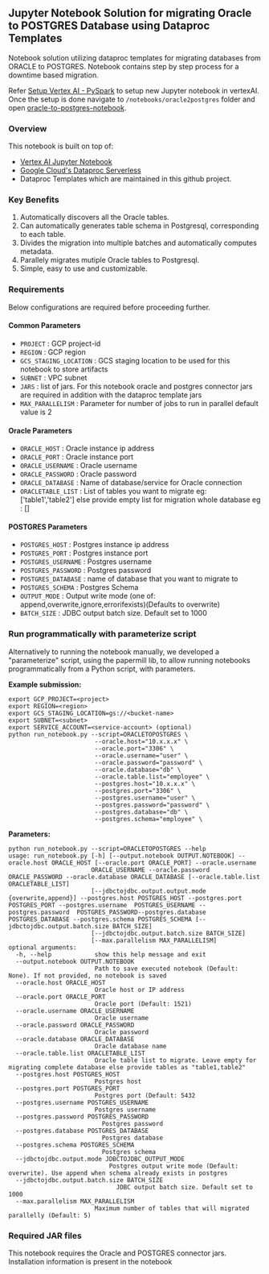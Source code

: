 ## Jupyter Notebook Solution for migrating Oracle to POSTGRES Database using Dataproc Templates

Notebook solution utilizing dataproc templates for migrating databases from ORACLE to POSTGRES. 
Notebook contains step by step process for a downtime based migration.

Refer [Setup Vertex AI - PySpark](../generic_notebook/README.md) to setup new Jupyter notebook in vertexAI.
Once the setup is done navigate to `/notebooks/oracle2postgres` folder and open
[oracle-to-postgres-notebook](./OracleToPostgres_notebook.ipynb).

### Overview

This notebook is built on top of:
* [Vertex AI Jupyter Notebook](https://cloud.google.com/vertex-ai/docs/tutorials/jupyter-notebooks)
* [Google Cloud's Dataproc Serverless](https://cloud.google.com/dataproc-serverless/)
* Dataproc Templates which are maintained in this github project.

### Key Benefits
1) Automatically discovers all the Oracle tables.
2) Can automatically generates table schema in Postgresql, corresponding to each table.
3) Divides the migration into multiple batches and automatically computes metadata.
4) Parallely migrates mutiple Oracle tables to Postgresql.
5) Simple, easy to use and customizable.

### Requirements

Below configurations are required before proceeding further.
#### Common Parameters

* `PROJECT` : GCP project-id
* `REGION` : GCP region
* `GCS_STAGING_LOCATION` : GCS staging location to be used for this notebook to store artifacts
* `SUBNET` : VPC subnet
* `JARS` : list of jars. For this notebook oracle and postgres connector jars are required in addition with the dataproc template jars
* `MAX_PARALLELISM` : Parameter for number of jobs to run in parallel default value is 2

#### Oracle Parameters
* `ORACLE_HOST` : Oracle instance ip address
* `ORACLE_PORT` : Oracle instance port
* `ORACLE_USERNAME` : Oracle username
* `ORACLE_PASSWORD` : Oracle password
* `ORACLE_DATABASE` : Name of database/service for Oracle connection
* `ORACLETABLE_LIST` : List of tables you want to migrate eg: ['table1','table2'] else provide empty list for migration whole database eg : []

#### POSTGRES Parameters
* `POSTGRES_HOST` : Postgres instance ip address
* `POSTGRES_PORT` : Postgres instance port
* `POSTGRES_USERNAME` : Postgres username
* `POSTGRES_PASSWORD` : Postgres password
* `POSTGRES_DATABASE` : name of database that you want to migrate to
* `POSTGRES_SCHEMA` : Postgres Schema
* `OUTPUT_MODE` : Output write mode (one of: append,overwrite,ignore,errorifexists)(Defaults to overwrite)
* `BATCH_SIZE` : JDBC output batch size. Default set to 1000

### Run programmatically with parameterize script

Alternatively to running the notebook manually, we developed a "parameterize" script, using the papermill lib, to allow running notebooks programmatically from a Python script, with parameters.

**Example submission:**

```shell
export GCP_PROJECT=<project>
export REGION=<region>
export GCS_STAGING_LOCATION=gs://<bucket-name>
export SUBNET=<subnet>
export SERVICE_ACCOUNT=<service-account> (optional)
python run_notebook.py --script=ORACLETOPOSTGRES \
                        --oracle.host="10.x.x.x" \
                        --oracle.port="3306" \
                        --oracle.username="user" \
                        --oracle.password="password" \
                        --oracle.database="db" \
                        --oracle.table.list="employee" \
                        --postgres.host="10.x.x.x" \
                        --postgres.port="3306" \
                        --postgres.username="user" \
                        --postgres.password="password" \
                        --postgres.database="db" \
                        --postgres.schema="employee" \

```

**Parameters:**

```
python run_notebook.py --script=ORACLETOPOSTGRES --help
usage: run_notebook.py [-h] [--output.notebook OUTPUT.NOTEBOOK] --oracle.host ORACLE_HOST [--oracle.port ORACLE_PORT] --oracle.username
                       ORACLE_USERNAME --oracle.password ORACLE_PASSWORD --oracle.database ORACLE_DATABASE [--oracle.table.list ORACLETABLE_LIST]
                       [--jdbctojdbc.output.output.mode {overwrite,append}] --postgres.host POSTGRES_HOST --postgres.port POSTGRES_PORT --postgres.username  POSTGRES_USERNAME --postgres.password  POSTGRES_PASSWORD--postgres.database POSTGRES_DATABASE --postgres.schema POSTGRES_SCHEMA [--jdbctojdbc.output.batch.size BATCH_SIZE]
                       [--jdbctojdbc.output.batch.size BATCH_SIZE]
                       [--max.parallelism MAX_PARALLELISM]
optional arguments:
  -h, --help            show this help message and exit
  --output.notebook OUTPUT.NOTEBOOK
                        Path to save executed notebook (Default: None). If not provided, no notebook is saved
  --oracle.host ORACLE_HOST
                        Oracle host or IP address
  --oracle.port ORACLE_PORT
                        Oracle port (Default: 1521)
  --oracle.username ORACLE_USERNAME
                        Oracle username
  --oracle.password ORACLE_PASSWORD
                        Oracle password
  --oracle.database ORACLE_DATABASE
                        Oracle database name
  --oracle.table.list ORACLETABLE_LIST
                        Oracle table list to migrate. Leave empty for migrating complete database else provide tables as "table1,table2"
  --postgres.host POSTGRES_HOST
                        Postgres host 
  --postgres.port POSTGRES_PORT
                        Postgres port (Default: 5432
  --postgres.username POSTGRES_USERNAME
                        Postgres username
  --postgres.password POSTGRES_PASSWORD
                          Postgres password
  --postgres.database POSTGRES_DATABASE
                          Postgres database
  --postgres.schema POSTGRES_SCHEMA
                          Postgres schema
  --jdbctojdbc.output.mode JDBCTOJDBC_OUTPUT_MODE
                            Postgres output write mode (Default: overwrite). Use append when schema already exists in postgres
  --jdbctojdbc.output.batch.size BATCH_SIZE
                              JDBC output batch size. Default set to 1000                   
  --max.parallelism MAX_PARALLELISM
                        Maximum number of tables that will migrated parallelly (Default: 5)
```

### Required JAR files

This notebook requires the Oracle and POSTGRES connector jars. Installation information is present in the notebook



